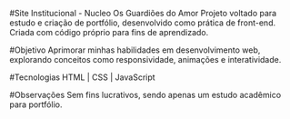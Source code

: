 #Site Institucional - Nucleo Os Guardiões do Amor
Projeto voltado para estudo e criação de portfólio, desenvolvido como prática de front-end. Criada com código próprio para fins de aprendizado.

#Objetivo
Aprimorar minhas habilidades em desenvolvimento web, explorando conceitos como responsividade, animações e interatividade.

#Tecnologias
HTML | CSS | JavaScript

#Observações
Sem fins lucrativos, sendo apenas um estudo acadêmico para portfólio.
